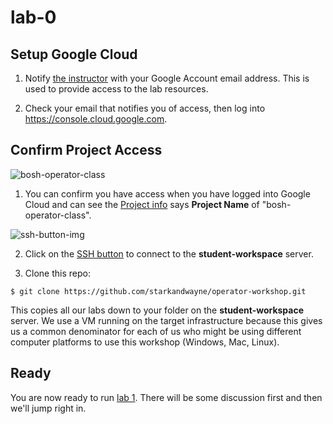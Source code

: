 # lab-0

## Setup Google Cloud

1. Notify [the instructor][instructor_email] with your Google Account email address.  This is used to provide access to the lab resources.

2. Check your email that notifies you of access, then log into https://console.cloud.google.com.

## Confirm Project Access

![bosh-operator-class][bosh-operator-class] <!-- .element height="50%" width="50%" -->

1. You can confirm you have access when you have logged into Google Cloud and can see the [Project info][identifying_projects] says **Project Name** of "bosh-operator-class".

![ssh-button-img][ssh-button-img] <!-- .element height="50%" width="50%" -->

2. Click on the [SSH button][ssh-button] to connect to the **student-workspace** server.

3. Clone this repo:

```
$ git clone https://github.com/starkandwayne/operator-workshop.git
```

This copies all our labs down to your folder on the **student-workspace** server.  We use a VM running on the target infrastructure because this gives us a common denominator for each of us who might be using different computer platforms to use this workshop (Windows, Mac, Linux).

## Ready

You are now ready to run [lab 1][lab-1].  There will be some discussion first and then we'll jump right in.

[//]: # (Pictures)

[bosh-operator-class]: https://github.com/starkandwayne/operator-workshop/raw/master/images/bosh-operator-class.png "BOSH Operator Class"
[ssh-button-img]: https://github.com/starkandwayne/operator-workshop/raw/master/images/ssh-button.png "SSH Button"

[//]: # (Links)

[instructor_email]: <mailto:tbird@starkandwayne.com>
[identifying_projects]: https://cloud.google.com/resource-manager/docs/creating-managing-projects#identifying_projects
[ssh-button]: https://cloud.google.com/compute/docs/instances/connecting-to-instance
[lab-1]: https://github.com/starkandwayne/operator-workshop/tree/master/student/lab-1
